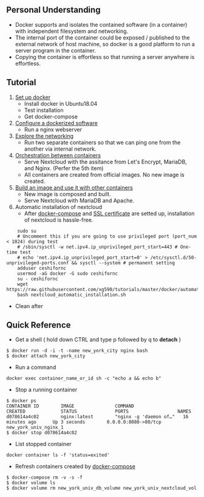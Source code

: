 ## Personal Understanding
* Docker supports and isolates the contained software (in a container) with independent filesystem and networking. 
* The internal port of the container could be exposed / published to the external network of host machine, so docker is a good platform to run a server program in the container. 
* Copying the container is effortless so that running a server anywhere is effortless.
## Tutorial
1. [Set up docker](https://github.com/xg590/tutorials/blob/master/docker/setup.md)
   * Install docker in Ubuntu18.04
   * Test installation
   * Get docker-compose
2. [Configure a dockerized software](https://github.com/xg590/tutorials/blob/master/docker/dockerized_nginx.md)
   * Run a nginx webserver
3. [Explore the networking](https://github.com/xg590/tutorials/blob/master/docker/networking.md)
   * Run two separate containers so that we can ping one from the another via internal network.
4. [Orchestration between containers](https://github.com/xg590/tutorials/tree/master/dockerized_nextcloud)
   * Serve Nextcloud with the assitance from Let's Encrypt, MariaDB, and Nginx. (Perfer the 5th item)
   * All containers are created from official images. No new image is created. 
5. [Build an image and use it with other containers](https://github.com/xg590/nextcloud)
   * New image is composed and built.
   * Serve Nextcloud with MariaDB and Apache.
6. Automatic installation of nextcloud 
   * After [docker-compose](https://github.com/xg590/tutorials/blob/master/docker/setup.md) and [SSL certificate](https://github.com/xg590/tutorials/blob/master/LetsEncrypt.md) are setted up, installation of nextcloud is hassle-free.
```
    sudo su
    # Uncomment this if you are going to use privileged port (port_num < 1024) during test
    # /sbin/sysctl -w net.ipv4.ip_unprivileged_port_start=443 # One-time test
    # echo 'net.ipv4.ip_unprivileged_port_start=0' > /etc/sysctl.d/50-unprivileged-ports.conf && sysctl --system # permanent setting
    adduser ceshifornc
    usermod -aG docker -G sudo ceshifornc
    su - ceshifornc
    wget https://raw.githubusercontent.com/xg590/tutorials/master/docker/automatic_installation_of_nextcloud.sh
    bash nextcloud_automatic_installation.sh
```
   * Clean after 
## Quick Reference
* Get a shell ( hold down CTRL and type p followed by q to <b>detach</b> )
``` 
$ docker run -d -i -t -name new_york_city nginx bash
$ docker attach new_york_city
``` 
* Run a command
```
docker exec container_name_or_id sh -c "echo a && echo b"
```
* Stop a running container
```
$ docker ps
CONTAINER ID        IMAGE               COMMAND                  CREATED             STATUS              PORTS                  NAMES
d078614a4c02        nginx:latest        "nginx -g 'daemon of…"   16 minutes ago      Up 3 seconds        0.0.0.0:8080->80/tcp   new_york_univ_nginx_1
$ docker stop d078614a4c02
```
* List stopped container
```
docker container ls -f 'status=exited'
```
* Refresh containers created by [docker-compose](https://github.com/xg590/tutorials/blob/master/docker/nextcloud.md) 
```
$ docker-compose rm -v -s -f
$ docker volume ls
$ docker volume rm new_york_univ_db_volume new_york_univ_nextcloud_vol
``` 
